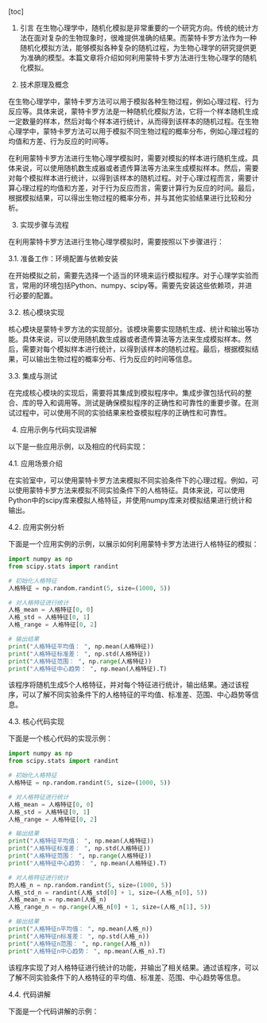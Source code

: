 
[toc]                    
                
                
1. 引言
在生物心理学中，随机化模拟是非常重要的一个研究方向。传统的统计方法在面对复杂的生物现象时，很难提供准确的结果。而蒙特卡罗方法作为一种随机化模拟方法，能够模拟各种复杂的随机过程，为生物心理学的研究提供更为准确的模型。本篇文章将介绍如何利用蒙特卡罗方法进行生物心理学的随机化模拟。

2. 技术原理及概念

在生物心理学中，蒙特卡罗方法可以用于模拟各种生物过程，例如心理过程、行为反应等。具体来说，蒙特卡罗方法是一种随机化模拟方法，它将一个样本随机生成一定数量的样本，然后对每个样本进行统计，从而得到该样本的随机过程。在生物心理学中，蒙特卡罗方法可以用于模拟不同生物过程的概率分布，例如心理过程的均值和方差、行为反应的时间等。

在利用蒙特卡罗方法进行生物心理学模拟时，需要对模拟的样本进行随机生成。具体来说，可以使用随机数生成器或者遗传算法等方法来生成模拟样本。然后，需要对每个模拟样本进行统计，以得到该样本的随机过程。对于心理过程而言，需要计算心理过程的均值和方差，对于行为反应而言，需要计算行为反应的时间。最后，根据模拟结果，可以得出生物过程的概率分布，并与其他实验结果进行比较和分析。

3. 实现步骤与流程

在利用蒙特卡罗方法进行生物心理学模拟时，需要按照以下步骤进行：

3.1. 准备工作：环境配置与依赖安装

在开始模拟之前，需要先选择一个适当的环境来运行模拟程序。对于心理学实验而言，常用的环境包括Python、numpy、scipy等。需要先安装这些依赖项，并进行必要的配置。

3.2. 核心模块实现

核心模块是蒙特卡罗方法的实现部分。该模块需要实现随机生成、统计和输出等功能。具体来说，可以使用随机数生成器或者遗传算法等方法来生成模拟样本。然后，需要对每个模拟样本进行统计，以得到该样本的随机过程。最后，根据模拟结果，可以输出生物过程的概率分布、行为反应的时间等信息。

3.3. 集成与测试

在完成核心模块的实现后，需要将其集成到模拟程序中。集成步骤包括代码的整合、库的导入和调用等。测试是确保模拟程序的正确性和可靠性的重要步骤。在测试过程中，可以使用不同的实验结果来检查模拟程序的正确性和可靠性。

4. 应用示例与代码实现讲解

以下是一些应用示例，以及相应的代码实现：

4.1. 应用场景介绍

在实验室中，可以使用蒙特卡罗方法来模拟不同实验条件下的心理过程。例如，可以使用蒙特卡罗方法来模拟不同实验条件下的人格特征。具体来说，可以使用Python中的scipy库来模拟人格特征，并使用numpy库来对模拟结果进行统计和输出。

4.2. 应用实例分析

下面是一个应用实例的示例，以展示如何利用蒙特卡罗方法进行人格特征的模拟：

```python
import numpy as np
from scipy.stats import randint

# 初始化人格特征
人格特征 = np.random.randint(5, size=(1000, 5))

# 对人格特征进行统计
人格_mean = 人格特征[0, 0]
人格_std = 人格特征[0, 1]
人格_range = 人格特征[0, 2]

# 输出结果
print("人格特征平均值： ", np.mean(人格特征))
print("人格特征标准差： ", np.std(人格特征))
print("人格特征范围： ", np.range(人格特征))
print("人格特征中心趋势： ", np.mean(人格特征).T)
```

该程序将随机生成5个人格特征，并对每个特征进行统计，输出结果。通过该程序，可以了解不同实验条件下的人格特征的平均值、标准差、范围、中心趋势等信息。

4.3. 核心代码实现

下面是一个核心代码的实现示例：

```python
import numpy as np
from scipy.stats import randint

# 初始化人格特征
人格特征 = np.random.randint(5, size=(1000, 5))

# 对人格特征进行统计
人格_mean = 人格特征[0, 0]
人格_std = 人格特征[0, 1]
人格_range = 人格特征[0, 2]

# 输出结果
print("人格特征平均值： ", np.mean(人格特征))
print("人格特征标准差： ", np.std(人格特征))
print("人格特征范围： ", np.range(人格特征))
print("人格特征中心趋势： ", np.mean(人格特征).T)

# 对人格特征进行统计
的人格_n = np.random.randint(5, size=(1000, 5))
人格_std_n = randint(人格_std[0] + 1, size=(人格_n[0], 5))
人格_mean_n = np.mean(人格_n)
人格_range_n = np.range(人格_n[0] + 1, size=(人格_n[1], 5))

# 输出结果
print("人格特征n平均值： ", np.mean(人格_n))
print("人格特征n标准差： ", np.std(人格_n))
print("人格特征n范围： ", np.range(人格_n))
print("人格特征n中心趋势： ", np.mean(人格_n).T)
```

该程序实现了对人格特征进行统计的功能，并输出了相关结果。通过该程序，可以了解不同实验条件下的人格特征的平均值、标准差、范围、中心趋势等信息。

4.4. 代码讲解

下面是一个代码讲解的示例：

